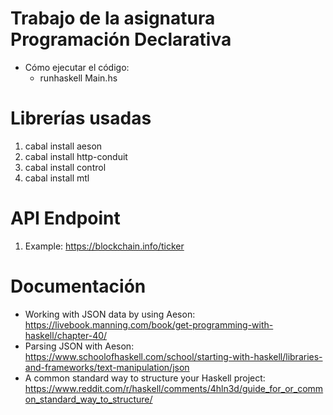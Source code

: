 # Trabajo de la asignatura Programación Declarativa

- Cómo ejecutar el código:
    - runhaskell Main.hs

# Librerías usadas

1. cabal install aeson
2. cabal install http-conduit
3. cabal install control
4. cabal install mtl

# API Endpoint

1. Example: https://blockchain.info/ticker

# Documentación

- Working with JSON data by using Aeson: https://livebook.manning.com/book/get-programming-with-haskell/chapter-40/
- Parsing JSON with Aeson: https://www.schoolofhaskell.com/school/starting-with-haskell/libraries-and-frameworks/text-manipulation/json
- A common standard way to structure your Haskell project: https://www.reddit.com/r/haskell/comments/4hln3d/guide_for_or_common_standard_way_to_structure/